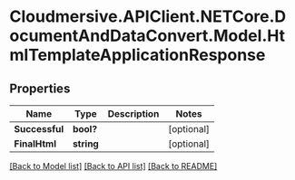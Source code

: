 # Cloudmersive.APIClient.NETCore.DocumentAndDataConvert.Model.HtmlTemplateApplicationResponse
## Properties

Name | Type | Description | Notes
------------ | ------------- | ------------- | -------------
**Successful** | **bool?** |  | [optional] 
**FinalHtml** | **string** |  | [optional] 

[[Back to Model list]](../README.md#documentation-for-models) [[Back to API list]](../README.md#documentation-for-api-endpoints) [[Back to README]](../README.md)

